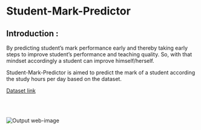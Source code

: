 # Student-Mark-Predictor


## Introduction :

By predicting student’s mark performance early and thereby taking early steps to improve student’s performance and teaching quality. So, with that mindset accordingly a student can improve himself/herself. 

Student-Mark-Predictor is aimed to predict the mark of a student according the study hours per day based on the dataset.

[Dataset link](https://www.kaggle.com/hkhamnakhalid/machine-learning-student-mark-prediction)

<br>
<br>

![Output web-image](https://user-images.githubusercontent.com/62075811/118846848-c14f7480-b8ea-11eb-9f2b-f490e4c2b465.png)
